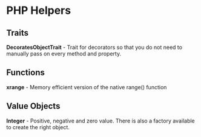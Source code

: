 # PHP Helpers

## Traits

**DecoratesObjectTrait** - Trait for decorators so that you do not need to manually pass on every method and property.

## Functions

**xrange** - Memory efficient version of the native range() function

## Value Objects

**Integer** - Positive, negative and zero value. There is also a factory available to create the right object.
